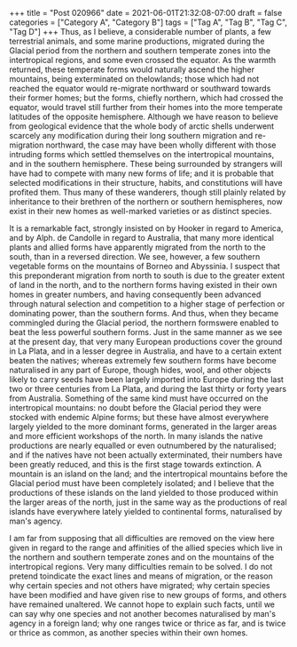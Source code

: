 +++
title = "Post 020966"
date = 2021-06-01T21:32:08-07:00
draft = false
categories = ["Category A", "Category B"]
tags = ["Tag A", "Tag B", "Tag C", "Tag D"]
+++
Thus, as I believe, a considerable number of plants, a few terrestrial animals, and some marine productions, migrated during the Glacial period from the northern and southern temperate zones into the intertropical regions, and some even crossed the equator. As the warmth returned, these temperate forms would naturally ascend the higher mountains, being exterminated on thelowlands; those which had not reached the equator would re-migrate northward or southward towards their former homes; but the forms, chiefly northern, which had crossed the equator, would travel still further from their homes into the more temperate latitudes of the opposite hemisphere. Although we have reason to believe from geological evidence that the whole body of arctic shells underwent scarcely any modification during their long southern migration and re-migration northward, the case may have been wholly different with those intruding forms which settled themselves on the intertropical mountains, and in the southern hemisphere. These being surrounded by strangers will have had to compete with many new forms of life; and it is probable that selected modifications in their structure, habits, and constitutions will have profited them. Thus many of these wanderers, though still plainly related by inheritance to their brethren of the northern or southern hemispheres, now exist in their new homes as well-marked varieties or as distinct species.

It is a remarkable fact, strongly insisted on by Hooker in regard to America, and by Alph. de Candolle in regard to Australia, that many more identical plants and allied forms have apparently migrated from the north to the south, than in a reversed direction. We see, however, a few southern vegetable forms on the mountains of Borneo and Abyssinia. I suspect that this preponderant migration from north to south is due to the greater extent of land in the north, and to the northern forms having existed in their own homes in greater numbers, and having consequently been advanced through natural selection and competition to a higher stage of perfection or dominating power, than the southern forms. And thus, when they became commingled during the Glacial period, the northern formswere enabled to beat the less powerful southern forms. Just in the same manner as we see at the present day, that very many European productions cover the ground in La Plata, and in a lesser degree in Australia, and have to a certain extent beaten the natives; whereas extremely few southern forms have become naturalised in any part of Europe, though hides, wool, and other objects likely to carry seeds have been largely imported into Europe during the last two or three centuries from La Plata, and during the last thirty or forty years from Australia. Something of the same kind must have occurred on the intertropical mountains: no doubt before the Glacial period they were stocked with endemic Alpine forms; but these have almost everywhere largely yielded to the more dominant forms, generated in the larger areas and more efficient workshops of the north. In many islands the native productions are nearly equalled or even outnumbered by the naturalised; and if the natives have not been actually exterminated, their numbers have been greatly reduced, and this is the first stage towards extinction. A mountain is an island on the land; and the intertropical mountains before the Glacial period must have been completely isolated; and I believe that the productions of these islands on the land yielded to those produced within the larger areas of the north, just in the same way as the productions of real islands have everywhere lately yielded to continental forms, naturalised by man's agency.

I am far from supposing that all difficulties are removed on the view here given in regard to the range and affinities of the allied species which live in the northern and southern temperate zones and on the mountains of the intertropical regions. Very many difficulties remain to be solved. I do not pretend toindicate the exact lines and means of migration, or the reason why certain species and not others have migrated; why certain species have been modified and have given rise to new groups of forms, and others have remained unaltered. We cannot hope to explain such facts, until we can say why one species and not another becomes naturalised by man's agency in a foreign land; why one ranges twice or thrice as far, and is twice or thrice as common, as another species within their own homes.
